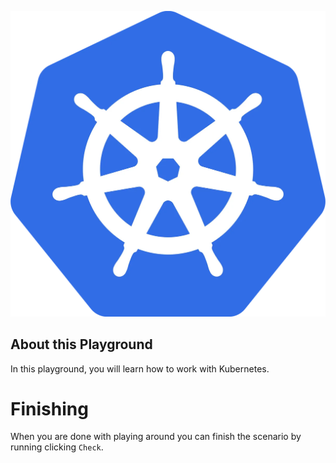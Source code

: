 ![Kubernetes Logo](../../assets/logos/kubernetes.png)

## About this Playground

In this playground, you will learn how to work with Kubernetes.

# Finishing

When you are done with playing around you can finish the scenario by running clicking `Check`.
